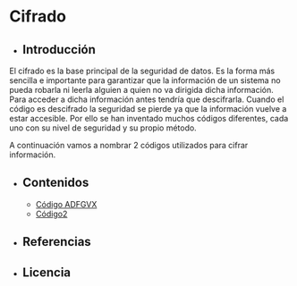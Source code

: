 # Cifrado

- ## Introducción
El cifrado es la base principal de la seguridad de datos. Es la forma más sencilla e importante para garantizar que la información de un sistema no pueda robarla ni leerla alguien a quien no va dirigida dicha información. Para acceder a dicha información antes tendría que descifrarla. Cuando el código es descifrado la seguridad se pierde ya que la información vuelve a estar accesible. Por ello se han inventado muchos códigos diferentes, cada uno con su nivel de seguridad y su propio método. 


A continuación vamos a nombrar 2 códigos utilizados para cifrar información.
- ## Contenidos
   - [Código ADFGVX](modulo1/codigo1.md)
   - [Código2](modulo2/codigo2.md)
   
- ## Referencias
- ## Licencia
